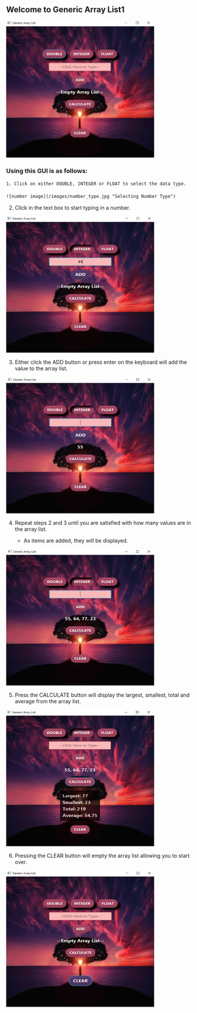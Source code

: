 ## Welcome to Generic Array List1

![main image](/images/main_image.jpg)

### Using this GUI is as follows:
```html
1. Click on either DOUBLE, INTEGER or FLOAT to select the data type.

![number image](/images/number_type.jpg "Selecting Number Type")
```

2. Click in the text box to start typing in a number.

![add number image](/images/add_number.jpg "Typing in the textbox")

3. Either click the ADD button or press enter on the keyboard will add the value to the array list.

![added image](/images/added.jpg "Value added")

4. Repeat steps 2 and 3 until you are satisfied with how many values are in the array list.

    - As items are added, they will be displayed.

![add more numbers image](/images/add_more_numbers.jpg "Add more values")

5. Press the CALCULATE button will display the largest, smallest, total and average from the array list.

![calculate image](/images/calculate.jpg "Calculate array list")

6. Pressing the CLEAR button will empty the array list allowing you to start over.

![clear image](/images/clear.jpg "Clearing everything")

<!-- For more details see [GitHub Flavored Markdown](https://guides.github.com/features/mastering-markdown/). -->
<!-- You can use the [editor on GitHub](https://github.com/zuki07/Generic_array_list1/edit/gh-pages/index.md) to maintain and preview the content for your website in Markdown files. -->

